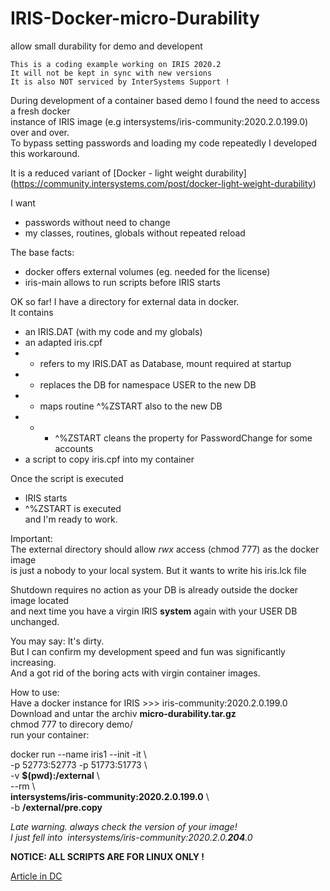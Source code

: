 # IRIS-Docker-micro-Durability
allow small durability for demo and developent

  ~~~
 This is a coding example working on IRIS 2020.2  
 It will not be kept in sync with new versions      
 It is also NOT serviced by InterSystems Support !   
  ~~~
  
During development of a container based demo I found the need to access a fresh docker   
instance of IRIS image (e.g intersystems/iris-community:2020.2.0.199.0) over and over.   
To bypass setting passwords and loading my code repeatedly I developed this workaround.

It is a reduced variant of  [Docker - light weight durability]
(https://community.intersystems.com/post/docker-light-weight-durability)

I want   
- passwords without need to change  
- my classes, routines, globals  without repeated reload  

The base facts:  
- docker offers external volumes  (eg. needed for the license) 
- iris-main allows to run scripts before IRIS starts  

OK so far! 
I have a directory for external data in docker.  
It contains  
- an IRIS.DAT  (with my code and my globals)  
- an adapted iris.cpf  
- - refers to my IRIS.DAT as Database, mount required at startup  
- - replaces the DB for namespace USER to the new DB  
- - maps routine ^%ZSTART also to the new DB  
- - - ^%ZSTART cleans the property for PasswordChange for some accounts  
- a script to copy iris.cpf into my container  

Once the script is executed  
- IRIS starts  
- ^%ZSTART is executed  
and I'm ready to work.  

Important:  
The external directory should allow *rwx* access (chmod 777) as the docker image  
is just a nobody to your local system. But it wants to write his iris.lck file  

Shutdown requires no action as your DB is already outside the docker image located   
and next time you have a virgin IRIS __system__ again with your USER DB unchanged.  

You may say: It's dirty.  
But I can confirm my development speed and fun was significantly increasing.   
And a got rid of the boring acts with virgin container images. 

How to use:  
Have a docker instance for IRIS >>>  iris-community:2020.2.0.199.0      
Download and untar the archiv __micro-durability.tar.gz__    
chmod 777 to direcory demo/  
run your container:  

docker run --name iris1 --init -it \  
-p 52773:52773 -p 51773:51773 \  
-v __$(pwd):/external__ \  
--rm \   
__intersystems/iris-community:2020.2.0.199.0__ \   
-b __/external/pre.copy__  


_Late warning. always check the version of your image!   
I just fell into  intersystems/iris-community:2020.2.0.__204__.0_

__NOTICE: ALL SCRIPTS ARE FOR LINUX ONLY !__

[Article in DC](https://community.intersystems.com/post/iris-docker-micro-durability)
